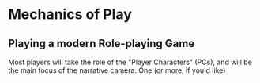 # Mechanics of Play
## Playing a modern Role-playing Game

Most players will take the role of the "Player Characters" (PCs), and will be the main focus of the narrative camera. One (or more, if you'd like)